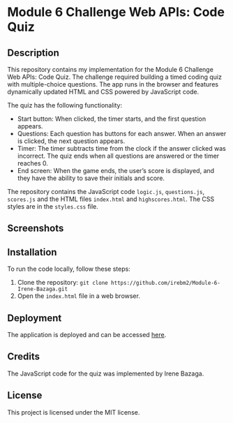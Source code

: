 # Module 6 Challenge Web APIs: Code Quiz

## Description
This repository contains my implementation for the Module 6 Challenge Web APIs: Code Quiz. The challenge required building a timed coding quiz with multiple-choice questions. The app runs in the browser and features dynamically updated HTML and CSS powered by JavaScript code.

The quiz has the following functionality:

- Start button: When clicked, the timer starts, and the first question appears.
- Questions: Each question has buttons for each answer. When an answer is clicked, the next question appears.
- Timer: The timer subtracts time from the clock if the answer clicked was incorrect. The quiz ends when all questions are answered or the timer reaches 0.
- End screen: When the game ends, the user’s score is displayed, and they have the ability to save their initials and score.

The repository contains the JavaScript code `logic.js`, `questions.js`, `scores.js` and the HTML files `index.html` and `highscores.html`. The CSS styles are in the `styles.css` file.

## Screenshots


## Installation
To run the code locally, follow these steps:

1. Clone the repository: `git clone https://github.com/irebm2/Module-6-Irene-Bazaga.git`
2. Open the `index.html` file in a web browser.

## Deployment
The application is deployed and can be accessed [here](https://example.com).

## Credits
The JavaScript code for the quiz was implemented by Irene Bazaga.

## License
This project is licensed under the MIT license.
